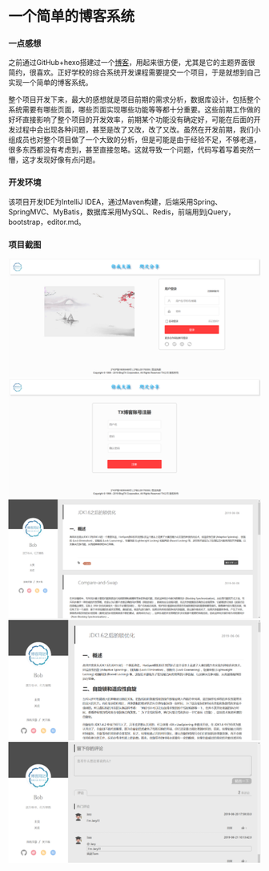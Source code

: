 # 一个简单的博客系统
### 一点感想
之前通过GitHub+hexo搭建过一个[博客](https://debugxw.github.io/)，用起来很方便，尤其是它的主题界面很简约，很喜欢。正好学校的综合系统开发课程需要提交一个项目，于是就想到自己实现一个简单的博客系统。

整个项目开发下来，最大的感想就是项目前期的需求分析，数据库设计，包括整个系统需要有哪些页面，哪些页面实现哪些功能等等都十分重要。这些前期工作做的好坏直接影响了整个项目的开发效率，前期某个功能没有确定好，可能在后面的开发过程中会出现各种问题，甚至是改了又改，改了又改。虽然在开发前期，我们小组成员也对整个项目做了一个大致的分析，但是可能是由于经验不足，不够老道，很多东西都没有考虑到，甚至直接忽略。这就导致一个问题，代码写着写着突然一懵，这才发现好像有点问题。

### 开发环境
该项目开发IDE为IntelliJ IDEA，通过Maven构建，后端采用Spring、SpringMVC、MyBatis，数据库采用MySQL、Redis，前端用到jQuery，bootstrap，editor.md。

### 项目截图
![login](https://raw.githubusercontent.com/debugxw/blog/master/image/login.png)
![register](https://raw.githubusercontent.com/debugxw/blog/master/image/register.png)
![personHome](https://raw.githubusercontent.com/debugxw/blog/master/image/personHome.png)
![articleBody](https://raw.githubusercontent.com/debugxw/blog/master/image/articleBody.png)
![articleReview](https://raw.githubusercontent.com/debugxw/blog/master/image/articleReview.png)